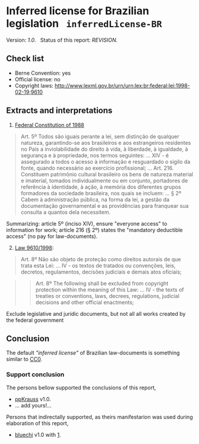 # Inferred license for Brazilian legislation &nbsp; `inferredLicense-BR`
Version: *1.0*. &nbsp; Status of this report: *REVISION*. 

## Check list
* Berne Convention: yes
* Official license: no
* Copyright laws: http://www.lexml.gov.br/urn/urn:lex:br:federal:lei:1998-02-19;9610

## Extracts and interpretations

1. [Federal Constitution of 1988](http://www.lexml.gov.br/urn/urn:lex:br:federal:constituicao:1988-10-05;1988)

> Art. 5º Todos são iguais perante a lei, sem distinção de qualquer natureza, garantindo-se aos brasileiros e aos estrangeiros residentes no País a inviolabilidade do direito à vida, à liberdade, à igualdade, à segurança e à propriedade, nos termos seguintes:
>  ...
> XIV - é assegurado a todos o acesso à informação e resguardado o sigilo da fonte, quando necessário ao exercício profissional; 
>  ...
>  Art. 216. Constituem patrimônio cultural brasileiro os bens de natureza material e imaterial, tomados individualmente ou em conjunto, portadores de referência à identidade, à ação, à memória dos diferentes grupos formadores da sociedade brasileira, nos quais se incluem: 
> ...
>  § 2º Cabem à administração pública, na forma da lei, a gestão da documentação governamental e as providências para franquear sua consulta a quantos dela necessitem. 

Summarizing: article 5º (inciso XIV), ensure "everyone access" to information for work;  article 216 (§ 2º) states the "mandatory deductible access" (no pay for law-documents).


2. [Law 9610/1998](http://www.lexml.gov.br/urn/urn:lex:br:federal:lei:1998-02-19;9610): <!-- 
   thanks to @bluechi  at https://github.com/okfn/opendefinition/issues/114#issuecomment-122265499 -->
>  Art. 8º Não são objeto de proteção como direitos autorais de que trata esta Lei:
> ...
> IV - os textos de tratados ou convenções, leis, decretos, regulamentos, decisões judiciais e demais atos oficiais;

>> Art. 8º The following shall be excluded from copyright protection within the meaning of this Law:
>> ...
>> IV - the texts of treaties or conventions, laws, decrees, regulations, judicial decisions and other official enactments;

Exclude legislative and juridic documents, but not all all works created by the federal government

## Conclusion

The default *"inferred license"* of Brazilian law-documents is something similar to [CC0](https://creativecommons.org/publicdomain/zero/1.0/legalcode).

### Support conclusion
The persons bellow supported the conclusions of this report,
* [ppKrauss](https://github.com/ppKrauss) v1.0.
* ... add yours!...

Persons that indirectally supported, as theirs manifestarion was used during elaboration of this report,
* [bluechi](https://github.com/bluechi) v1.0 with [1](https://github.com/okfn/opendefinition/issues/114#issuecomment-122265499).


